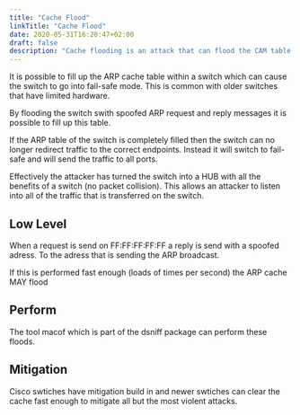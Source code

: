 ```yaml
---
title: "Cache Flood"
linkTitle: "Cache Flood"
date: 2020-05-31T16:20:47+02:00
draft: false
description: "Cache flooding is an attack that can flood the CAM table this causes a switch to switch to a HUB mode." 
---
```

It is possible to fill up the ARP cache table within a switch which can cause the switch to go into fail-safe mode. This is common with older switches that have limited hardware.

By flooding the switch swith spoofed ARP request and reply messages it is possible to fill up this table. 

If the ARP table of the switch is completely filled then the switch can no longer redirect traffic to the correct endpoints. Instead it will switch to fail-safe and will send the traffic to all ports. 

Effectively the attacker has turned the switch into a HUB with all the benefits of a switch (no packet collision). This allows an attacker to listen into all of the traffic that is transferred on the switch. 

## Low Level

When a request is send on FF:FF:FF:FF:FF a reply is send with a spoofed adress. To the adress that is sending the ARP broadcast. 

If this is performed fast enough (loads of times per second) the ARP cache MAY flood

## Perform

The tool macof which is part of the dsniff package can perform these floods. 

## Mitigation
Cisco swtiches have mitigation build in and newer swtiches can clear the cache fast enough to mitigate all but the most violent attacks.
